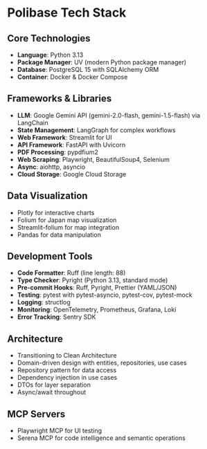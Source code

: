 # Polibase Tech Stack

## Core Technologies
- **Language**: Python 3.13
- **Package Manager**: UV (modern Python package manager)
- **Database**: PostgreSQL 15 with SQLAlchemy ORM
- **Container**: Docker & Docker Compose

## Frameworks & Libraries
- **LLM**: Google Gemini API (gemini-2.0-flash, gemini-1.5-flash) via LangChain
- **State Management**: LangGraph for complex workflows
- **Web Framework**: Streamlit for UI
- **API Framework**: FastAPI with Uvicorn
- **PDF Processing**: pypdfium2
- **Web Scraping**: Playwright, BeautifulSoup4, Selenium
- **Async**: aiohttp, asyncio
- **Cloud Storage**: Google Cloud Storage

## Data Visualization
- Plotly for interactive charts
- Folium for Japan map visualization
- Streamlit-folium for map integration
- Pandas for data manipulation

## Development Tools
- **Code Formatter**: Ruff (line length: 88)
- **Type Checker**: Pyright (Python 3.13, standard mode)
- **Pre-commit Hooks**: Ruff, Pyright, Prettier (YAML/JSON)
- **Testing**: pytest with pytest-asyncio, pytest-cov, pytest-mock
- **Logging**: structlog
- **Monitoring**: OpenTelemetry, Prometheus, Grafana, Loki
- **Error Tracking**: Sentry SDK

## Architecture
- Transitioning to Clean Architecture
- Domain-driven design with entities, repositories, use cases
- Repository pattern for data access
- Dependency injection in use cases
- DTOs for layer separation
- Async/await throughout

## MCP Servers
- Playwright MCP for UI testing
- Serena MCP for code intelligence and semantic operations
